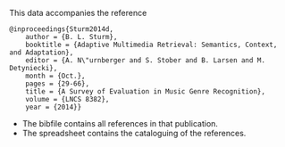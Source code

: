 This data accompanies the reference 

````
@inproceedings{Sturm2014d,
	author = {B. L. Sturm},
	booktitle = {Adaptive Multimedia Retrieval: Semantics, Context, and Adaptation},
	editor = {A. N\"urnberger and S. Stober and B. Larsen and M. Detyniecki},
	month = {Oct.},
	pages = {29-66},
	title = {A Survey of Evaluation in Music Genre Recognition},
	volume = {LNCS 8382},
	year = {2014}}
````

- The bibfile contains all references in that publication.
- The spreadsheet contains the cataloguing of the references.
